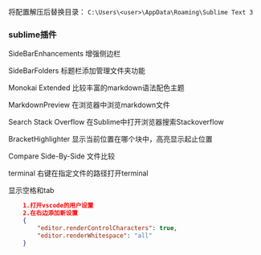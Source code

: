 
将配置解压后替换目录：
`C:\Users\<user>\AppData\Roaming\Sublime Text 3`

### sublime插件

SideBarEnhancements 增强侧边栏

SideBarFolders 标题栏添加管理文件夹功能

Monokai Extended 比较丰富的markdown语法配色主题

MarkdownPreview 在浏览器中浏览markdown文件

Search Stack Overflow 在Sublime中打开浏览器搜索Stackoverflow

BracketHighlighter 显示当前位置在哪个块中，高亮显示起止位置

Compare Side-By-Side 文件比较

terminal 右键在指定文件的路径打开terminal

显示空格和tab

```json
    1.打开vscode的用户设置
    2.在右边添加新设置
    {
        "editor.renderControlCharacters": true,
        "editor.renderWhitespace": "all"
    }
```
